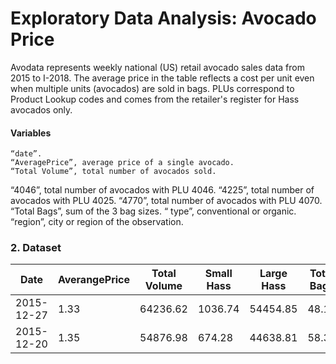 # Exploratory Data Analysis: Avocado Price

Avodata represents weekly national (US) retail avocado sales data from 2015 to I-2018. The average price in the table reflects a cost per unit even when multiple units (avocados) are sold in bags. PLUs correspond to Product Lookup codes and comes from the retailer's register for Hass avocados only.

#### Variables

	“date”.
	“AveragePrice”, average price of a single avocado.
	“Total Volume”, total number of avocados sold. 
  “4046”, total number of avocados with PLU 4046.
  “4225”, total number of avocados with PLU 4025.
  “4770”, total number of avocados with PLU 4070.
  “Total Bags”, sum of the 3 bag sizes.
  “ type”, conventional or organic.
  “region”, city or region of the observation.
  
 ### 2. Dataset
| Date | AverangePrice | Total Volume | Small Hass | Large Hass | Total Bags | XLarge Bags |type | year | region|
|-------------| ------------- | ------------- | ------------- | ------------- | ------------- | ------------- | ------------- | ------------- | ------------- |
| 2015-12-27 | 1.33  | 64236.62  | 1036.74  | 54454.85 | 48.16  | 8696.87  | 93.25 | 0.0 | conventional	| 2015	| Albany
| 2015-12-20 | 1.35  | 54876.98  | 674.28  | 44638.81	  |58.33  | 9505.56	  | 97.49 |	0.0	 | conventional	| 2015	| Albany 
  
